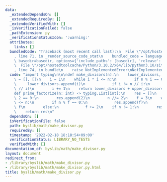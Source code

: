 ```yaml
---
data:
  _extendedDependsOn: []
  _extendedRequiredBy: []
  _extendedVerifiedWith: []
  _isVerificationFailed: false
  _pathExtension: py
  _verificationStatusIcon: ':warning:'
  attributes:
    links: []
  bundledCode: "Traceback (most recent call last):\n  File \"/opt/hostedtoolcache/Python/3.10.2/x64/lib/python3.10/site-packages/onlinejudge_verify/documentation/build.py\"\
    , line 71, in _render_source_code_stat\n    bundled_code = language.bundle(stat.path,\
    \ basedir=basedir, options={'include_paths': [basedir], 'release': True}).decode()\n\
    \  File \"/opt/hostedtoolcache/Python/3.10.2/x64/lib/python3.10/site-packages/onlinejudge_verify/languages/python.py\"\
    , line 74, in bundle\n    raise NotImplementedError\nNotImplementedError\n"
  code: "import typing\n\n\ndef make_divisors(n):\n    lower_divisors, upper_divisors\
    \ = [], []\n    i = 1\n    while i * i <= n:\n        if n % i == 0:\n       \
    \     lower_divisors.append(i)\n            if i != n // i:\n                upper_divisors.append(n\
    \ // i)\n        i += 1\n    return lower_divisors + upper_divisors[::-1]\n\n\n\
    def prime_factorize(n: int) -> typing.List[int]:\n    res = []\n    while n %\
    \ 2 == 0:\n        res.append(2)\n        n //= 2\n    f = 3\n    while f * f\
    \ <= n:\n        if n % f == 0:\n            res.append(f)\n            n //=\
    \ f\n        else:\n            f += 2\n    if n != 1:\n        res.append(n)\n\
    \    return res\n"
  dependsOn: []
  isVerificationFile: false
  path: byslib/math/make_divisor.py
  requiredBy: []
  timestamp: '2022-02-18 18:18:54+09:00'
  verificationStatus: LIBRARY_NO_TESTS
  verifiedWith: []
documentation_of: byslib/math/make_divisor.py
layout: document
redirect_from:
- /library/byslib/math/make_divisor.py
- /library/byslib/math/make_divisor.py.html
title: byslib/math/make_divisor.py
---
```


